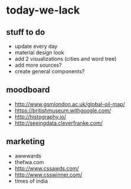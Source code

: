 # today-we-lack


## stuff to do
- update every day
- material design look
- add 2 visualizations (cities and word tree)
- add more sources?
- create general components?


## moodboard
- http://www.gsmlondon.ac.uk/global-oil-map/
- https://britishmuseum.withgoogle.com/
- http://histography.io/
- http://seeingdata.cleverfranke.com/


## marketing
- awwwards
- thefwa.com
- http://www.cssawds.com/
- http://www.csswinner.com/
- times of india
